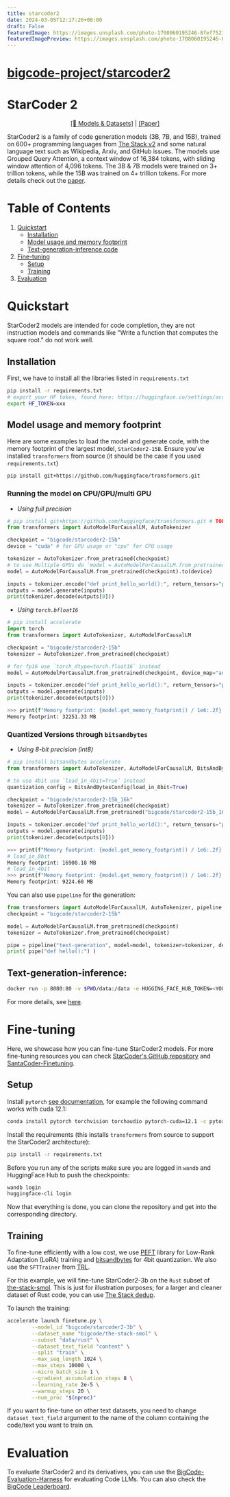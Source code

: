 ```yaml
---
title: starcoder2
date: 2024-03-05T12:17:26+08:00
draft: False
featuredImage: https://images.unsplash.com/photo-1708060195246-8fef752157e8?ixid=M3w0NjAwMjJ8MHwxfHJhbmRvbXx8fHx8fHx8fDE3MDk2MTIxMjV8&ixlib=rb-4.0.3
featuredImagePreview: https://images.unsplash.com/photo-1708060195246-8fef752157e8?ixid=M3w0NjAwMjJ8MHwxfHJhbmRvbXx8fHx8fHx8fDE3MDk2MTIxMjV8&ixlib=rb-4.0.3
---
```


# [bigcode-project/starcoder2](https://github.com/bigcode-project/starcoder2)

# StarCoder 2

<p align="center"><a href="https://huggingface.co/bigcode">[🤗 Models & Datasets]</a> | <a href="https://drive.google.com/file/d/17iGn3c-sYNiLyRSY-A85QOzgzGnGiVI3/view">[Paper]</a></a> 
</p>

StarCoder2 is a family of code generation models (3B, 7B, and 15B), trained on 600+ programming languages from [The Stack v2](https://huggingface.co/datasets/bigcode/the-stack-v2) and some natural language text such as Wikipedia, Arxiv, and GitHub issues. The models use Grouped Query Attention, a context window of 16,384 tokens, with sliding window attention of 4,096 tokens. The 3B & 7B models were trained on 3+ trillion tokens, while the 15B was trained on 4+ trillion tokens. For more details check out the [paper](https://drive.google.com/file/d/17iGn3c-sYNiLyRSY-A85QOzgzGnGiVI3/view).

# Table of Contents
1. [Quickstart](#quickstart)
    - [Installation](#installation)
    - [Model usage and memory footprint](#model-usage-and-memory-footprint)
    - [Text-generation-inference code](#text-generation-inference)
2. [Fine-tuning](#fine-tuning)
    - [Setup](#setup)
    - [Training](#training)
3. [Evaluation](#evaluation)

# Quickstart
StarCoder2 models are intended for code completion, they are not instruction models and commands like "Write a function that computes the square root." do not work well. 

## Installation
First, we have to install all the libraries listed in `requirements.txt`
```bash
pip install -r requirements.txt
# export your HF token, found here: https://huggingface.co/settings/account
export HF_TOKEN=xxx
```

## Model usage and memory footprint
Here are some examples to load the model and generate code, with the memory footprint of the largest model, `StarCoder2-15B`. Ensure you've installed `transformers` from source (it should be the case if you used `requirements.txt`)
```bash
pip install git+https://github.com/huggingface/transformers.git
```

### Running the model on CPU/GPU/multi GPU
* _Using full precision_
```python
# pip install git+https://github.com/huggingface/transformers.git # TODO: merge PR to main
from transformers import AutoModelForCausalLM, AutoTokenizer

checkpoint = "bigcode/starcoder2-15b"
device = "cuda" # for GPU usage or "cpu" for CPU usage

tokenizer = AutoTokenizer.from_pretrained(checkpoint)
# to use Multiple GPUs do `model = AutoModelForCausalLM.from_pretrained(checkpoint, device_map="auto")`
model = AutoModelForCausalLM.from_pretrained(checkpoint).to(device)

inputs = tokenizer.encode("def print_hello_world():", return_tensors="pt").to(device)
outputs = model.generate(inputs)
print(tokenizer.decode(outputs[0]))
```

* _Using `torch.bfloat16`_
```python
# pip install accelerate
import torch
from transformers import AutoTokenizer, AutoModelForCausalLM

checkpoint = "bigcode/starcoder2-15b"
tokenizer = AutoTokenizer.from_pretrained(checkpoint)

# for fp16 use `torch_dtype=torch.float16` instead
model = AutoModelForCausalLM.from_pretrained(checkpoint, device_map="auto", torch_dtype=torch.bfloat16)

inputs = tokenizer.encode("def print_hello_world():", return_tensors="pt").to("cuda")
outputs = model.generate(inputs)
print(tokenizer.decode(outputs[0]))
```
```bash
>>> print(f"Memory footprint: {model.get_memory_footprint() / 1e6:.2f} MB")
Memory footprint: 32251.33 MB
```

### Quantized Versions through `bitsandbytes`
* _Using 8-bit precision (int8)_

```python
# pip install bitsandbytes accelerate
from transformers import AutoTokenizer, AutoModelForCausalLM, BitsAndBytesConfig

# to use 4bit use `load_in_4bit=True` instead
quantization_config = BitsAndBytesConfig(load_in_8bit=True)

checkpoint = "bigcode/starcoder2-15b_16k"
tokenizer = AutoTokenizer.from_pretrained(checkpoint)
model = AutoModelForCausalLM.from_pretrained("bigcode/starcoder2-15b_16k", quantization_config=quantization_config)

inputs = tokenizer.encode("def print_hello_world():", return_tensors="pt").to("cuda")
outputs = model.generate(inputs)
print(tokenizer.decode(outputs[0]))
```
```bash
>>> print(f"Memory footprint: {model.get_memory_footprint() / 1e6:.2f} MB")
# load_in_8bit
Memory footprint: 16900.18 MB
# load_in_4bit
>>> print(f"Memory footprint: {model.get_memory_footprint() / 1e6:.2f} MB")
Memory footprint: 9224.60 MB
```
You can also use `pipeline` for the generation:
```python
from transformers import AutoModelForCausalLM, AutoTokenizer, pipeline
checkpoint = "bigcode/starcoder2-15b"

model = AutoModelForCausalLM.from_pretrained(checkpoint)
tokenizer = AutoTokenizer.from_pretrained(checkpoint)

pipe = pipeline("text-generation", model=model, tokenizer=tokenizer, device=0)
print( pipe("def hello():") )
```

## Text-generation-inference: 

```bash
docker run -p 8080:80 -v $PWD/data:/data -e HUGGING_FACE_HUB_TOKEN=<YOUR BIGCODE ENABLED TOKEN> -d  ghcr.io/huggingface/text-generation-inference:latest --model-id bigcode/starcoder2-15b --max-total-tokens 8192
```
For more details, see [here](https://github.com/huggingface/text-generation-inference).

# Fine-tuning

Here, we showcase how you can fine-tune StarCoder2 models. For more fine-tuning resources you can check [StarCoder's GitHub repository](https://github.com/bigcode-project/starcoder) and [SantaCoder-Finetuning](https://github.com/loubnabnl/santacoder-finetuning).

## Setup

Install `pytorch` [see documentation](https://pytorch.org/), for example the following command works with cuda 12.1:
```bash
conda install pytorch torchvision torchaudio pytorch-cuda=12.1 -c pytorch -c nvidia
```

Install the requirements (this installs `transformers` from source to support the StarCoder2 architecture):
```bash
pip install -r requirements.txt
```

Before you run any of the scripts make sure you are logged in `wandb` and HuggingFace Hub to push the checkpoints:
```bash
wandb login
huggingface-cli login
``` 
Now that everything is done, you can clone the repository and get into the corresponding directory.

## Training
To fine-tune efficiently with a low cost, we use [PEFT](https://github.com/huggingface/peft) library for Low-Rank Adaptation (LoRA) training and [bitsandbytes](https://github.com/TimDettmers/bitsandbytes) for 4bit quantization. We also use the `SFTTrainer` from [TRL](https://github.com/huggingface/trl).


For this example, we will fine-tune StarCoder2-3b on the `Rust` subset of [the-stack-smol](https://huggingface.co/datasets/bigcode/the-stack-smol). This is just for illustration purposes; for a larger and cleaner dataset of Rust code, you can use [The Stack dedup](https://huggingface.co/datasets/bigcode/the-stack-dedup). 

To launch the training:
```bash
accelerate launch finetune.py \
        --model_id "bigcode/starcoder2-3b" \
        --dataset_name "bigcode/the-stack-smol" \
        --subset "data/rust" \
        --dataset_text_field "content" \
        --split "train" \
        --max_seq_length 1024 \
        --max_steps 10000 \
        --micro_batch_size 1 \
        --gradient_accumulation_steps 8 \
        --learning_rate 2e-5 \
        --warmup_steps 20 \
        --num_proc "$(nproc)"
```

If you want to fine-tune on other text datasets, you need to change `dataset_text_field` argument to the name of the column containing the code/text you want to train on.
 
# Evaluation
To evaluate StarCoder2 and its derivatives, you can use the [BigCode-Evaluation-Harness](https://github.com/bigcode-project/bigcode-evaluation-harness) for evaluating Code LLMs. You can also check the [BigCode Leaderboard](https://huggingface.co/spaces/bigcode/bigcode-models-leaderboard).
